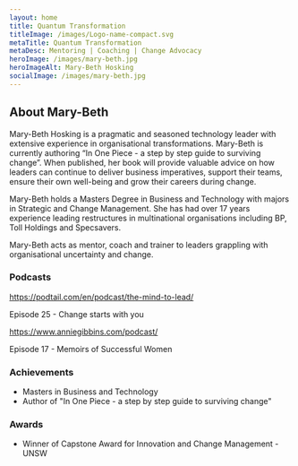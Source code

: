 ```yaml
---
layout: home
title: Quantum Transformation
titleImage: /images/Logo-name-compact.svg
metaTitle: Quantum Transformation
metaDesc: Mentoring | Coaching | Change Advocacy
heroImage: /images/mary-beth.jpg
heroImageAlt: Mary-Beth Hosking
socialImage: /images/mary-beth.jpg
---
```

## About Mary-Beth

<!--StartFragment-->

Mary-Beth Hosking is a pragmatic and seasoned technology leader with extensive experience in organisational transformations. Mary-Beth is currently authoring “In One Piece - a step by step guide to surviving change”. When published, her book will provide valuable advice on how leaders can continue to deliver business imperatives, support their teams, ensure their own well-being and grow their careers during change.​

​Mary-Beth holds a Masters Degree in Business and Technology with majors in Strategic and Change Management. She has had over 17 years experience leading restructures in multinational organisations including BP, Toll Holdings and Specsavers.​

​Mary-Beth acts as mentor, coach and trainer to leaders grappling with organisational uncertainty and change.

<!--EndFragment-->

### Podcasts

<!--StartFragment-->

https://podtail.com/en/podcast/the-mind-to-lead/

Episode 25 - Change starts with you

<!--EndFragment-->

<!--StartFragment-->

<https://www.anniegibbins.com/podcast/>

Episode 17 - Memoirs of Successful Women

<!--EndFragment-->

### Achievements

* Masters in Business and Technology
* Author of "In One Piece - a step by step guide to surviving change"

### Awards

* Winner of Capstone Award for Innovation and Change Management - UNSW